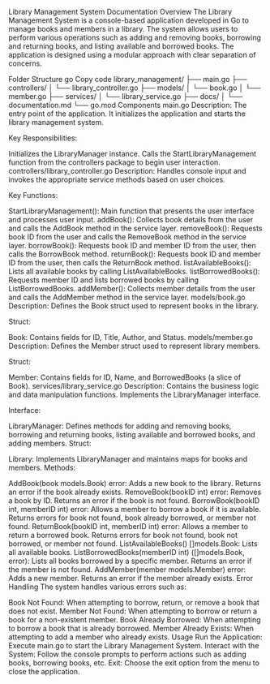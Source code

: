 Library Management System Documentation
Overview
The Library Management System is a console-based application developed in Go to manage books and members in a library. The system allows users to perform various operations such as adding and removing books, borrowing and returning books, and listing available and borrowed books. The application is designed using a modular approach with clear separation of concerns.

Folder Structure
go
Copy code
library_management/
├── main.go
├── controllers/
│ └── library_controller.go
├── models/
│ └── book.go
│ └── member.go
├── services/
│ └── library_service.go
├── docs/
│ └── documentation.md
└── go.mod
Components
main.go
Description: The entry point of the application. It initializes the application and starts the library management system.

Key Responsibilities:

Initializes the LibraryManager instance.
Calls the StartLibraryManagement function from the controllers package to begin user interaction.
controllers/library_controller.go
Description: Handles console input and invokes the appropriate service methods based on user choices.

Key Functions:

StartLibraryManagement(): Main function that presents the user interface and processes user input.
addBook(): Collects book details from the user and calls the AddBook method in the service layer.
removeBook(): Requests book ID from the user and calls the RemoveBook method in the service layer.
borrowBook(): Requests book ID and member ID from the user, then calls the BorrowBook method.
returnBook(): Requests book ID and member ID from the user, then calls the ReturnBook method.
listAvailableBooks(): Lists all available books by calling ListAvailableBooks.
listBorrowedBooks(): Requests member ID and lists borrowed books by calling ListBorrowedBooks.
addMember(): Collects member details from the user and calls the AddMember method in the service layer.
models/book.go
Description: Defines the Book struct used to represent books in the library.

Struct:

Book: Contains fields for ID, Title, Author, and Status.
models/member.go
Description: Defines the Member struct used to represent library members.

Struct:

Member: Contains fields for ID, Name, and BorrowedBooks (a slice of Book).
services/library_service.go
Description: Contains the business logic and data manipulation functions. Implements the LibraryManager interface.

Interface:

LibraryManager: Defines methods for adding and removing books, borrowing and returning books, listing available and borrowed books, and adding members.
Struct:

Library: Implements LibraryManager and maintains maps for books and members.
Methods:

AddBook(book models.Book) error: Adds a new book to the library. Returns an error if the book already exists.
RemoveBook(bookID int) error: Removes a book by ID. Returns an error if the book is not found.
BorrowBook(bookID int, memberID int) error: Allows a member to borrow a book if it is available. Returns errors for book not found, book already borrowed, or member not found.
ReturnBook(bookID int, memberID int) error: Allows a member to return a borrowed book. Returns errors for book not found, book not borrowed, or member not found.
ListAvailableBooks() []models.Book: Lists all available books.
ListBorrowedBooks(memberID int) ([]models.Book, error): Lists all books borrowed by a specific member. Returns an error if the member is not found.
AddMember(member models.Member) error: Adds a new member. Returns an error if the member already exists.
Error Handling
The system handles various errors such as:

Book Not Found: When attempting to borrow, return, or remove a book that does not exist.
Member Not Found: When attempting to borrow or return a book for a non-existent member.
Book Already Borrowed: When attempting to borrow a book that is already borrowed.
Member Already Exists: When attempting to add a member who already exists.
Usage
Run the Application: Execute main.go to start the Library Management System.
Interact with the System: Follow the console prompts to perform actions such as adding books, borrowing books, etc.
Exit: Choose the exit option from the menu to close the application.

